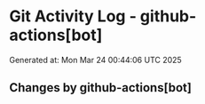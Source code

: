 # Git Activity Log - github-actions[bot]
Generated at: Mon Mar 24 00:44:06 UTC 2025
## Changes by github-actions[bot]
```diff
```
